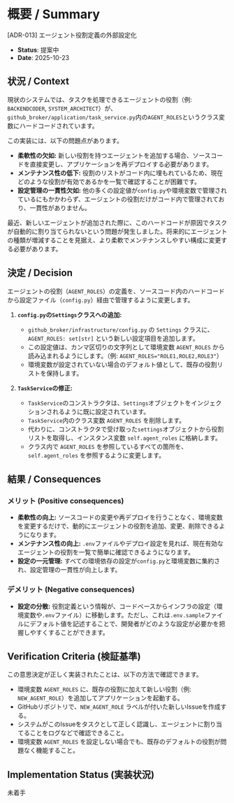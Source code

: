 # 概要 / Summary
[ADR-013] エージェント役割定義の外部設定化

- **Status**: 提案中
- **Date**: 2025-10-23

## 状況 / Context

現状のシステムでは、タスクを処理できるエージェントの役割（例: `BACKENDCODER`, `SYSTEM_ARCHITECT`）が、`github_broker/application/task_service.py`内の`AGENT_ROLES`というクラス変数にハードコードされています。

この実装には、以下の問題点があります。

-   **柔軟性の欠如:** 新しい役割を持つエージェントを追加する場合、ソースコードを直接変更し、アプリケーションを再デプロイする必要があります。
-   **メンテナンス性の低下:** 役割のリストがコード内に埋もれているため、現在どのような役割が有効であるかを一覧で確認することが困難です。
-   **設定管理の一貫性欠如:** 他の多くの設定値が`config.py`や環境変数で管理されているにもかかわらず、エージェントの役割だけがコード内で管理されており、一貫性がありません。

最近、新しいエージェントが追加された際に、このハードコードが原因でタスクが自動的に割り当てられないという問題が発生しました。将来的にエージェントの種類が増減することを見据え、より柔軟でメンテナンスしやすい構成に変更する必要があります。

## 決定 / Decision

エージェントの役割（`AGENT_ROLES`）の定義を、ソースコード内のハードコードから設定ファイル（`config.py`）経由で管理するように変更します。

1.  **`config.py`の`Settings`クラスへの追加:**
    -   `github_broker/infrastructure/config.py` の `Settings` クラスに、`AGENT_ROLES: set[str]` という新しい設定項目を追加します。
    -   この設定値は、カンマ区切りの文字列として環境変数 `AGENT_ROLES` から読み込まれるようにします。（例: `AGENT_ROLES="ROLE1,ROLE2,ROLE3"`）
    -   環境変数が設定されていない場合のデフォルト値として、既存の役割リストを保持します。

2.  **`TaskService`の修正:**
    -   `TaskService`のコンストラクタは、`Settings`オブジェクトをインジェクションされるように既に設定されています。
    -   `TaskService`内のクラス変数 `AGENT_ROLES` を削除します。
    -   代わりに、コンストラクタで受け取った`settings`オブジェクトから役割リストを取得し、インスタンス変数 `self.agent_roles` に格納します。
    -   クラス内で `AGENT_ROLES` を参照しているすべての箇所を、`self.agent_roles` を参照するように変更します。

## 結果 / Consequences

### メリット (Positive consequences)

-   **柔軟性の向上:** ソースコードの変更や再デプロイを行うことなく、環境変数を変更するだけで、動的にエージェントの役割を追加、変更、削除できるようになります。
-   **メンテナンス性の向上:** `.env`ファイルやデプロイ設定を見れば、現在有効なエージェントの役割を一覧で簡単に確認できるようになります。
-   **設定の一元管理:** すべての環境依存の設定が`config.py`と環境変数に集約され、設定管理の一貫性が向上します。

### デメリット (Negative consequences)

-   **設定の分散:** 役割定義という情報が、コードベースからインフラの設定（環境変数や`.env`ファイル）に移動します。ただし、これは`.env.sample`ファイルにデフォルト値を記述することで、開発者がどのような設定が必要かを把握しやすくすることができます。

## Verification Criteria (検証基準)

この意思決定が正しく実装されたことは、以下の方法で確認できます。

-   環境変数 `AGENT_ROLES` に、既存の役割に加えて新しい役割（例: `NEW_AGENT_ROLE`）を追加してアプリケーションを起動する。
-   GitHubリポジトリで、`NEW_AGENT_ROLE` ラベルが付いた新しいIssueを作成する。
-   システムがこのIssueをタスクとして正しく認識し、エージェントに割り当てることをログなどで確認できること。
-   環境変数 `AGENT_ROLES` を設定しない場合でも、既存のデフォルトの役割が問題なく機能すること。

## Implementation Status (実装状況)
未着手